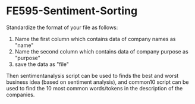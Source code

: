 # FE595-Sentiment-Sorting

Standardize the format of your file as follows:

1. Name the first column which contains data of company names as "name"
2. Name the second column which contains data of company purpose as "purpose"
3. save the data as "file"

Then sentimentanalysis script can be used to finds the best and worst business idea (based on sentiment analysis), and common10 script can be used to find the 10 most common words/tokens in the description of the companies.
